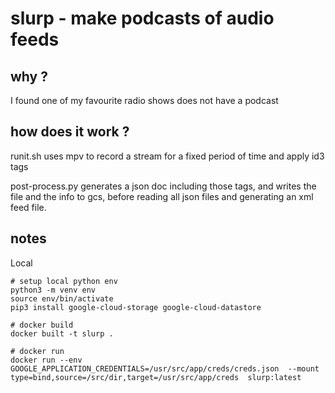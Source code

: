 # slurp - make podcasts of audio feeds

## why ?
I found one of my favourite radio shows does not have a podcast

## how does it work ?

runit.sh uses mpv to record a stream for a fixed period of time and apply id3 tags

post-process.py generates a json doc including those tags, and writes the file and the info to gcs, before reading all json files and generating an xml feed file.

## notes
Local

```
# setup local python env
python3 -m venv env
source env/bin/activate
pip3 install google-cloud-storage google-cloud-datastore

# docker build
docker built -t slurp .

# docker run
docker run --env GOOGLE_APPLICATION_CREDENTIALS=/usr/src/app/creds/creds.json  --mount type=bind,source=/src/dir,target=/usr/src/app/creds  slurp:latest

```

